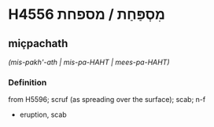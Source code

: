 # H4556 מִסְפַּחַת / מספחת

## miçpachath

_(mis-pakh'-ath | mis-pa-HAHT | mees-pa-HAHT)_

### Definition

from H5596; scruf (as spreading over the surface); scab; n-f

- eruption, scab
